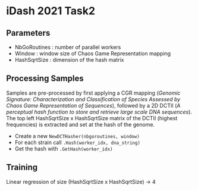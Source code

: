 # iDash 2021 Task2

## Parameters
- NbGoRoutines : number of parallel workers
- Window : window size of Chaos Game Representation mapping
- HashSqrtSize : dimension of the hash matrix

## Processing Samples

Samples are pre-processed by first applying a CGR mapping (_Genomic Signature: Characterization and Classification of Species Assessed
by Chaos Game Representation of Sequences_), followed by a 2D DCTII (_A perceptual hash function to store and retrieve large scale DNA sequences_).
The top left HashSqrtSize x HashSqrtSize matrix of the DCTII (highest frequencies) is extracted and set at the hash of the genome.

- Create a new `NewDCTHasher(nbgoroutines, window)`
- For each strain call `.Hash(worker_idx, dna_string)`
- Get the hash with `.GetHash(worker_idx)`


## Training

Linear regression of size (HashSqrtSize x HashSqrtSize) -> 4